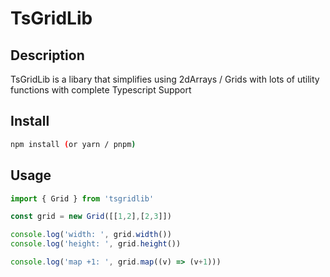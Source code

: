 # TsGridLib

## Description

TsGridLib is a libary that simplifies using 2dArrays / Grids
with lots of utility functions with complete Typescript Support

## Install

```sh
npm install (or yarn / pnpm)
```

## Usage

```ts
import { Grid } from 'tsgridlib'

const grid = new Grid([[1,2],[2,3]])

console.log('width: ', grid.width())
console.log('height: ', grid.height())

console.log('map +1: ', grid.map((v) => (v+1)))
```
